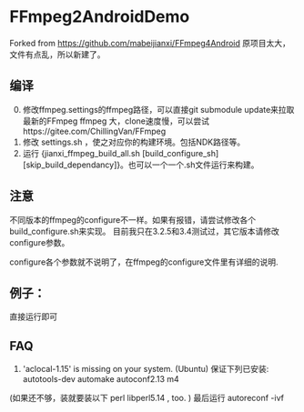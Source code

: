 # FFmpeg2AndroidDemo

Forked from https://github.com/mabeijianxi/FFmpeg4Android
原项目太大，文件有点乱，所以新建了。

## 编译
0. 修改ffmpeg.settings的ffmpeg路径，可以直接git submodule update来拉取最新的FFmpeg
  ffmpeg 大，clone速度慢，可以尝试https://gitee.com/ChillingVan/FFmpeg
1. 修改 settings.sh ，使之对应你的构建环境。包括NDK路径等。
2. 运行 {jianxi_ffmpeg_build_all.sh [build_configure_sh] [skip_build_dependancy]}。也可以一个一个.sh文件运行来构建。

## 注意
不同版本的ffmpeg的configure不一样。如果有报错，请尝试修改各个build_configure.sh来实现。
目前我只在3.2.5和3.4测试过，其它版本请修改configure参数。

configure各个参数就不说明了，在ffmpeg的configure文件里有详细的说明.

## 例子：
直接运行即可


## FAQ
1. 'aclocal-1.15' is missing on your system.  (Ubuntu)
保证下列已安装:
	autotools-dev
	automake
	autoconf2.13
	m4
	
(如果还不够，装就要装以下 
	perl
	libperl5.14
	, too.
)
最后运行
autoreconf -ivf 


